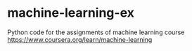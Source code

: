# machine-learning-ex
Python code for the assignments of machine learning course https://www.coursera.org/learn/machine-learning

